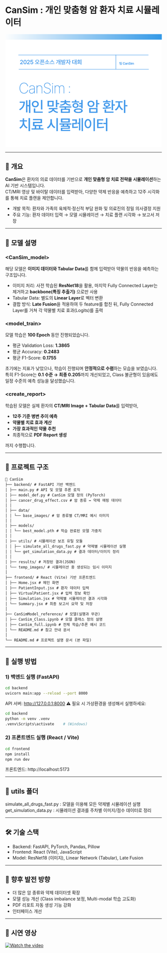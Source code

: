 # CanSim : 개인 맞춤형 암 환자 치료 시뮬레이터

![프로젝트 대표 이미지](./cover.png)

---

## 📌 개요
**CanSim**은 환자의 의료 데이터를 기반으로 **개인 맞춤형 암 치료 전략을 시뮬레이션**하는 AI 기반 시스템입니다.  
CT/MRI 영상 및 바이탈 데이터를 입력받아, 다양한 약제 반응을 예측하고 12주 시각화를 통해 치료 플랜을 제안합니다.  

- 개발 목적: 환자와 가족의 육체적·정신적 부담 완화 및 의료진의 정밀 의사결정 지원  
- 주요 기능: 환자 데이터 입력 → 모델 시뮬레이션 → 치료 플랜 시각화 → 보고서 저장  

---

## 🧠 모델 설명

### <CanSim_model>
해당 모델은 **이미지 데이터와 Tabular Data**를 함께 입력받아 약물의 반응을 예측하는 구조입니다.  
- 이미지 처리: 사전 학습된 **ResNet18**을 활용, 마지막 Fully Connected Layer는 제거하고 **backbone(특징 추출기)** 으로만 사용  
- Tabular Data: 별도의 **Linear Layer**로 벡터 변환  
- 결합 방식: **Late Fusion**을 적용하여 두 feature를 합친 뒤, Fully Connected Layer를 거쳐 각 약물별 치료 효과(Logits)를 출력  

### <model_train>
모델 학습은 **100 Epoch** 동안 진행되었습니다.  
- 평균 Validation Loss: **1.3865**  
- 평균 Accuracy: **0.2483**  
- 평균 F1-Score: **0.1755**  

초기에는 지표가 낮았으나, 학습이 진행되며 **안정적으로 수렴**하는 모습을 보였습니다.  
특히 F1-Score는 **0.1 수준 → 최종 0.205**까지 개선되었고, Class 불균형이 있음에도 일정 수준의 예측 성능을 달성했습니다.  

### <create_report>
학습된 모델은 실제 환자의 **CT/MRI Image + Tabular Data**를 입력받아,  
- **12주 기준 병변 추이 예측**  
- **약물별 치료 효과 계산**  
- **가장 효과적인 약물 추천**  
- 최종적으로 **PDF Report 생성**  

까지 수행합니다. 

---

## 📂 프로젝트 구조

```plaintext
📂 CanSim
├── backend/ # FastAPI 기반 백엔드
│ ├── main.py # API 및 모델 추론 로직
│ ├── model_def.py # CanSim 모델 정의 (PyTorch)
│ ├── cancer_drug_effect.csv # 암 종류 ↔ 약제 매핑 데이터
│ │
│ ├── data/
│ │ └── base_images/ # 암 종류별 CT/MRI 예시 이미지
│ │
│ ├── models/
│ │ └── best_model.pth # 학습 완료된 모델 가중치
│ │
│ ├── utils/ # 시뮬레이션 보조 유틸 모듈
│ │ ├── simulate_all_drugs_fast.py # 약제별 시뮬레이션 실행
│ │ └── get_simulation_data.py # 결과 데이터/이미지 정리
│ │
│ ├── results/ # 저장된 결과(JSON)
│ └── temp_images/ # 시뮬레이션 중 생성되는 임시 이미지
│
├── frontend/ # React (Vite) 기반 프론트엔드
│ ├── Home.jsx # 메인 화면
│ ├── PatientInput.jsx # 환자 데이터 입력
│ ├── VirtualPatient.jsx # 입력 정보 확인
│ ├── Simulation.jsx # 약제별 시뮬레이션 결과 시각화
│ └── Summary.jsx # 최종 보고서 요약 및 저장
│
├── CanSimModel_reference/ # 모델(실행과 무관)
│ ├── CanSim_Class.ipynb # 모델 클래스 정의 설명
│ ├── CanSim_full.ipynb # 전체 학습/추론 예시 코드
│ └── README.md # 참고 안내 문서
│
└── README.md # 프로젝트 설명 문서 (본 파일)
```
---

## 🚀 실행 방법

### 1) 백엔드 실행 (FastAPI)
```bash
cd backend
uvicorn main:app --reload --port 8000
```
API 서버: http://127.0.0.1:8000
⚠️ 필요 시 가상환경을 생성해서 실행하세요:
```bash
cd backend
python -m venv .venv
.venv\Scripts\activate    # (Windows)
```

### 2) 프론트엔드 실행 (React / Vite)
```bash
cd frontend
npm install
npm run dev
```
프론트엔드: http://localhost:5173

---
## 🔧 utils 폴더
simulate_all_drugs_fast.py : 모델을 이용해 모든 약제별 시뮬레이션 실행
get_simulation_data.py : 시뮬레이션 결과를 주차별 이미지/점수 데이터로 정리

---
## 🛠 기술 스택
- Backend: FastAPI, PyTorch, Pandas, Pillow
- Frontend: React (Vite), JavaScript
- Model: ResNet18 (이미지), Linear Network (Tabular), Late Fusion

---
## 🔮 향후 발전 방향
- 더 많은 암 종류와 약제 데이터셋 확장
- 모델 성능 개선 (Class imbalance 보정, Multi-modal 학습 고도화)
- PDF 리포트 자동 생성 기능 강화
- 인터페이스 개선

---
## 🎥 시연 영상
[![Watch the video](https://img.youtube.com/vi/AZa5saE7sR8/0.jpg)](https://youtu.be/AZa5saE7sR8)





